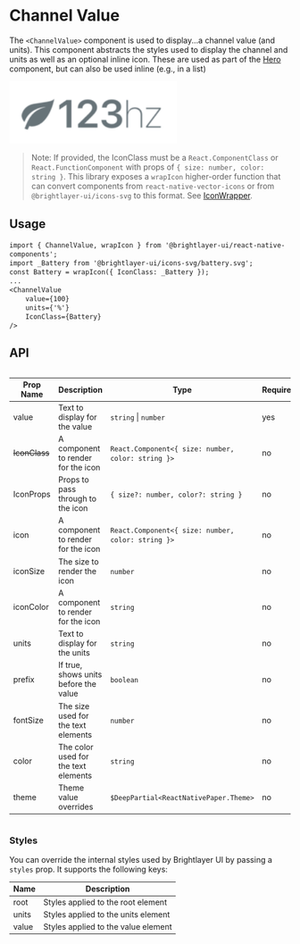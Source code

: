 # Channel Value

The `<ChannelValue>` component is used to display...a channel value (and units). This component abstracts the styles used to display the channel and units as well as an optional inline icon. These are used as part of the [Hero](./Hero.md) component, but can also be used inline (e.g., in a list)

<img width="300" alt="Channel Value component" src="./images/channelValue.png">

> Note: If provided, the IconClass must be a `React.ComponentClass` or `React.FunctionComponent` with props of `{ size: number, color: string }`. This library exposes a `wrapIcon` higher-order function that can convert components from `react-native-vector-icons` or from `@brightlayer-ui/icons-svg` to this format. See [IconWrapper](./IconWrapper.md).

## Usage

```tsx
import { ChannelValue, wrapIcon } from '@brightlayer-ui/react-native-components';
import _Battery from '@brightlayer-ui/icons-svg/battery.svg';
const Battery = wrapIcon({ IconClass: _Battery });
...
<ChannelValue
    value={100}
    units={'%'}
    IconClass={Battery}
/>
```

## API

<div style="overflow: auto">

| Prop Name     | Description                           | Type                                               | Required | Default             |
| ------------- | ------------------------------------- | -------------------------------------------------- | -------- | ------------------- |
| value         | Text to display for the value         | `string` \| `number`                               | yes      |                     |
| ~~IconClass~~ | A component to render for the icon    | `React.Component<{ size: number, color: string }>` | no       |                     |
| IconProps     | Props to pass through to the icon     | `{ size?: number, color?: string }`                | no       |                     |
| icon          | A component to render for the icon    | `React.Component<{ size: number, color: string }>` | no       |                     |
| iconSize      | The size to render the icon           | `number`                                           | no       | `fontSize`          |
| iconColor     | A component to render for the icon    | `string`                                           | no       | `theme.colors.text` |
| units         | Text to display for the units         | `string`                                           | no       |                     |
| prefix        | If true, shows units before the value | `boolean`                                          | no       | `false`             |
| fontSize      | The size used for the text elements   | `number`                                           | no       | 'medium'            |
| color         | The color used for the text elements  | `string`                                           | no       | `theme.colors.text` |
| theme         | Theme value overrides                 | `$DeepPartial<ReactNativePaper.Theme>`             | no       |                     |

</div>

### Styles

You can override the internal styles used by Brightlayer UI by passing a `styles` prop. It supports the following keys:

| Name  | Description                         |
| ----- | ----------------------------------- |
| root  | Styles applied to the root element  |
| units | Styles applied to the units element |
| value | Styles applied to the value element |
